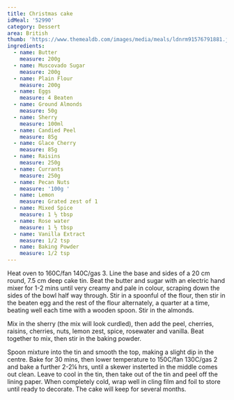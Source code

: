 ```yaml
---
title: Christmas cake
idMeal: '52990'
category: Dessert
area: British
thumb: 'https://www.themealdb.com/images/media/meals/ldnrm91576791881.jpg'
ingredients:
  - name: Butter
    measure: 200g
  - name: Muscovado Sugar
    measure: 200g
  - name: Plain Flour
    measure: 200g
  - name: Eggs
    measure: 4 Beaten
  - name: Ground Almonds
    measure: 50g
  - name: Sherry
    measure: 100ml
  - name: Candied Peel
    measure: 85g
  - name: Glace Cherry
    measure: 85g
  - name: Raisins
    measure: 250g
  - name: Currants
    measure: 250g
  - name: Pecan Nuts
    measure: '100g '
  - name: Lemon
    measure: Grated zest of 1
  - name: Mixed Spice
    measure: 1 ½ tbsp
  - name: Rose water
    measure: 1 ½ tbsp
  - name: Vanilla Extract
    measure: 1/2 tsp
  - name: Baking Powder
    measure: 1/2 tsp
---
```

Heat oven to 160C/fan 140C/gas 3. Line the base and sides of a 20 cm round, 7.5 cm deep cake tin. Beat the butter and sugar with an electric hand mixer for 1-2 mins until very creamy and pale in colour, scraping down the sides of the bowl half way through. Stir in a spoonful of the flour, then stir in the beaten egg and the rest of the flour alternately, a quarter at a time, beating well each time with a wooden spoon. Stir in the almonds.

Mix in the sherry (the mix will look curdled), then add the peel, cherries, raisins, cherries, nuts, lemon zest, spice, rosewater and vanilla. Beat together to mix, then stir in the baking powder.

Spoon mixture into the tin and smooth the top, making a slight dip in the centre. Bake for 30 mins, then lower temperature to 150C/fan 130C/gas 2 and bake a further 2-2¼ hrs, until a skewer insterted in the middle comes out clean. Leave to cool in the tin, then take out of the tin and peel off the lining paper. When completely cold, wrap well in cling film and foil to store until ready to decorate. The cake will keep for several months.
